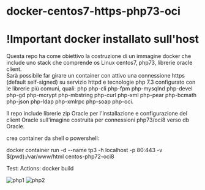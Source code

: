 
# docker-centos7-https-php73-oci
# !Important docker installato sull'host <br>
 
Questa repo ha come obiettivo la costruzione di un immagine docker che include uno stack che comprende os Linux centos7, php73, librerie oracle client. <br>
Sarà possibile far girare un container con attivo una connessione https (default self-signed) su servizio httpd e tecnologie php 7.3 configurato con le librerie più comuni, quali:
 php php-cli php-fpm php-mysqlnd  php-devel php-gd php-mcrypt php-mbstring php-curl php-xml php-pear php-bcmath php-json php-ldap php-xmlrpc php-soap php-oci.<br>
 
<p>Il repo include librerie zip Oracle per l'installazione e configurazione del client Oracle sull'imagine costruita per connessioni php73/oci8 verso db Oracle.</p>

crea container da shell o powershell:    

docker container run -d --name tp3  -h localhost   -p 80:443 -v $(pwd):/var/www/html  centos-php72-oci8

Test:  Actions: docker build

![php1](https://user-images.githubusercontent.com/11073332/103095577-592d8880-4601-11eb-8e63-7d26ebf9a3ba.PNG)
![php2](https://user-images.githubusercontent.com/11073332/103095809-351e7700-4602-11eb-81e6-ec65679847ad.PNG)


 
